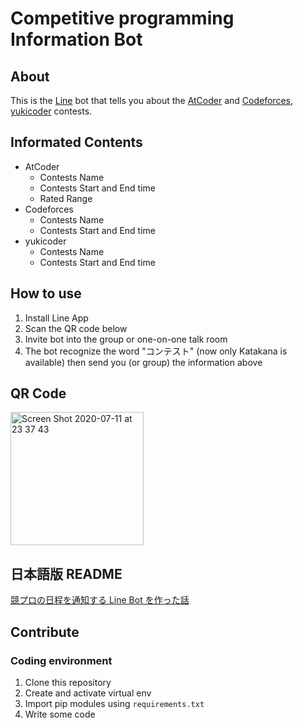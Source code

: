 # Competitive programming Information Bot

## About
This is the [Line](https://line.me/ja/) bot that tells you about the [AtCoder](https://atcoder.jp/?lang=ja) and [Codeforces](https://codeforces.com/), [yukicoder](https://yukicoder.me/) contests.

## Informated Contents
- AtCoder
  - Contests Name
  - Contests Start and End time
  - Rated Range
- Codeforces
  - Contests Name
  - Contests Start and End time  
- yukicoder  
  - Contests Name  
  - Contests Start and End time  

## How to use
1. Install Line App
2. Scan the QR code below
3. Invite bot into the group or one-on-one talk room
4. The bot recognize the word "コンテスト" (now only Katakana is available) then send you (or group) the information above

## QR Code
<img width="213" alt="Screen Shot 2020-07-11 at 23 37 43" src="https://user-images.githubusercontent.com/49578068/87226596-cf319080-c3cf-11ea-950a-d0d25f76c805.png">

## 日本語版 README
[競プロの日程を通知する Line Bot を作った話](https://granddaifuku.hatenablog.com/entry/2020/01/22/210601)  

## Contribute
### Coding environment
1. Clone this repository  
2. Create and activate virtual env  
3. Import pip modules using `requirements.txt`  
4. Write some code  

